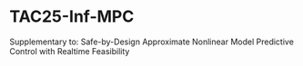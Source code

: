 # TAC25-Inf-MPC
Supplementary to: Safe-by-Design Approximate Nonlinear Model Predictive Control with Realtime Feasibility
